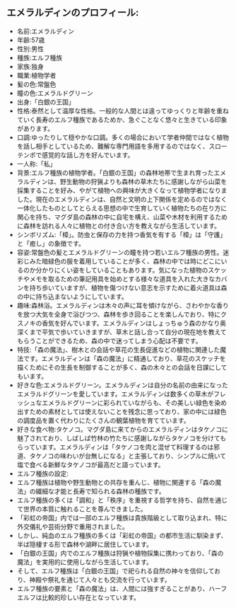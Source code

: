 ## エメラルディンのプロフィール:

* 名前:エメラルディン
* 年齢:57歳
* 性別:男性
* 種族:エルフ種族
* 家族:独身
* 職業:植物学者
* 髪の色:常盤色
* 瞳の色:エメラルドグリーン
* 出身:「白銀の王国」
* 性格:泰然として温厚な性格。一般的な人間とは違ってゆっくりと年齢を重ねていく長寿のエルフ種族であるためか、急ぐことなく悠々と生きている印象があります。
* 口調:ゆったりして穏やかな口調。多くの場合において学者仲間ではなく植物を話し相手としているため、難解な専門用語を多用するのではなく、スローテンポで感覚的な話し方を好んでいます。
* 一人称:「私」
* 背景:エルフ種族の植物学者。「白銀の王国」の森林地帯で生まれ育ったエメラルディンは、野生動物の狩猟よりも森林の草木たちに感謝しながら山菜を採集することを好み、やがて植物への興味が大きくなって植物学者になりました。現在のエメラルディンは、自然と文明の上下関係を定めるのではなく一体化したものとしてとらえる思想の中で生育していく植物たちの在り方に関心を持ち、マグダ島の森林の中に自宅を構え、山菜や木材を利用するために森林を訪れる人々に植物との付き合い方を教えながら生活しています。
* シンボリズム:「樟」。防虫と保存の力を持つ香気を有する「樟」は「守護」と「癒し」の象徴です。
* 容姿:常盤色の髪とエメラルドグリーンの瞳を持つ若いエルフ種族の男性。迷彩じみた暗緑色の服を着用していることが多く、森林の中では時にどこにいるのか分かりにくい姿をしていることもあります。気になった植物のスケッチやメモを取るための筆記用具を始めとする様々な道具を入れた大きなカバンを持ち歩いていますが、植物を傷つけない意志を示すために着火道具は森の中に持ち込まないようにしています。
* 趣味:森林浴。エメラルディンは木々の声に耳を傾けながら、さわやかな香りを放つ大気を全身で浴びつつ、森林を歩き回ることを楽しんでおり、特にクスノキの香気を好んでいます。エメラルディンはしょっちゅう森のかなり奥深くまで平気で歩いていきますが、草木と話し合って自分の現在地を教えてもらうことができるため、森の中で迷ってしまう心配は不要です。
* 特技:「森の魔法」、樹木との会話や草花の生長促進などの植物に関連した魔法です。エメラルディンは「森の魔法」に精通しており、草花のスケッチを描くためにその生長を制御することが多く、森の木々との会話を日課にしてもいます。
* 好きな色:エメラルドグリーン。エメラルディンは自分の名前の由来になったエメラルドグリーンを愛しています。エメラルディンは数多くの草木がフレッシュなエメラルドグリーンに彩られていながらも、その美しい緑色を染め出すための素材としては使えないことを残念に思っており、家の中には緑色の調度品を置く代わりにたくさんの観葉植物を育てています。
* 好きな食べ物:タケノコ。マグダ島に来てからのエメラルディンはタケノコに魅了されており、しばしば竹林の竹たちに感謝しながらタケノコを分けてもらっています。エメラルディンは「タケノコを肉と混ぜて料理するのは邪道、タケノコの味わいが台無しになる」と主張しており、シンプルに焼いて塩で食べる新鮮なタケノコが最高だと語っています。
* エルフ種族の設定:
* エルフ種族は植物や野生動物との共存を重んじ、植物に関連する「森の魔法」の繊細な才能と長寿で知られる森林の種族です。
* エルフ種族の多くは「調和」と「秩序」を重視する哲学を持ち、自然を通じて世界の本質に触れることを尊んできました。
* 「彩虹の帝国」内では一部のエルフ種族は貴族階級として取り込まれ、特に外交儀礼や芸術分野で重用されました。
* しかし、純血のエルフ種族の多くは「彩虹の帝国」の都市生活に馴染まず、半ば隠棲する形で森林や湖畔に居住しています。
* 「白銀の王国」内でのエルフ種族は狩猟や植物採集に携わっており、「森の魔法」を実用的に使用しながら生活しています。
* そして、エルフ種族は「白銀の王国」で祀られる自然の神々を信仰しており、神殿や祭礼を通じて人々とも交流を行っています。
* エルフ種族の要素と「森の魔法」は、人間には強すぎることがあり、ハーフエルフは比較的珍しい存在となっています。
